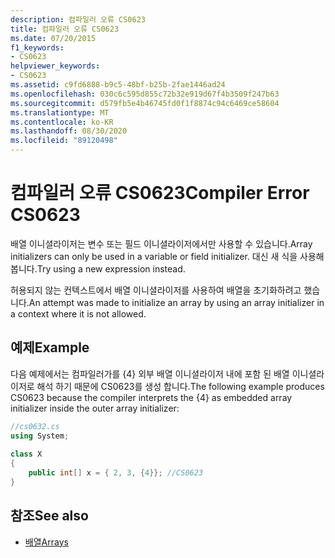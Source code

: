 ```yaml
---
description: 컴파일러 오류 CS0623
title: 컴파일러 오류 CS0623
ms.date: 07/20/2015
f1_keywords:
- CS0623
helpviewer_keywords:
- CS0623
ms.assetid: c9fd6888-b9c5-48bf-b25b-2fae1446ad24
ms.openlocfilehash: 030c6c595d855c72b32e919d67f4b3509f247b63
ms.sourcegitcommit: d579fb5e4b46745fd0f1f8874c94c6469ce58604
ms.translationtype: MT
ms.contentlocale: ko-KR
ms.lasthandoff: 08/30/2020
ms.locfileid: "89120498"
---
```

# <a name="compiler-error-cs0623"></a><span data-ttu-id="d8689-103">컴파일러 오류 CS0623</span><span class="sxs-lookup"><span data-stu-id="d8689-103">Compiler Error CS0623</span></span>
<span data-ttu-id="d8689-104">배열 이니셜라이저는 변수 또는 필드 이니셜라이저에서만 사용할 수 있습니다.</span><span class="sxs-lookup"><span data-stu-id="d8689-104">Array initializers can only be used in a variable or field initializer.</span></span> <span data-ttu-id="d8689-105">대신 새 식을 사용해 봅니다.</span><span class="sxs-lookup"><span data-stu-id="d8689-105">Try using a new expression instead.</span></span>  
  
 <span data-ttu-id="d8689-106">허용되지 않는 컨텍스트에서 배열 이니셜라이저를 사용하여 배열을 초기화하려고 했습니다.</span><span class="sxs-lookup"><span data-stu-id="d8689-106">An attempt was made to initialize an array by using an array initializer in a context where it is not allowed.</span></span>  
  
## <a name="example"></a><span data-ttu-id="d8689-107">예제</span><span class="sxs-lookup"><span data-stu-id="d8689-107">Example</span></span>  
 <span data-ttu-id="d8689-108">다음 예제에서는 컴파일러가를 {4} 외부 배열 이니셜라이저 내에 포함 된 배열 이니셜라이저로 해석 하기 때문에 CS0623를 생성 합니다.</span><span class="sxs-lookup"><span data-stu-id="d8689-108">The following example produces CS0623 because the compiler interprets the {4} as embedded array initializer inside the outer array initializer:</span></span>  
  
```csharp  
//cs0632.cs  
using System;  
  
class X  
{  
    public int[] x = { 2, 3, {4}}; //CS0623  
}  
```  
  
## <a name="see-also"></a><span data-ttu-id="d8689-109">참조</span><span class="sxs-lookup"><span data-stu-id="d8689-109">See also</span></span>

- [<span data-ttu-id="d8689-110">배열</span><span class="sxs-lookup"><span data-stu-id="d8689-110">Arrays</span></span>](../programming-guide/arrays/index.md)
